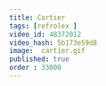 ```yaml
---
title: Cartier
tags: [refrolex ]
video_id: 48372012
video_hash: 5b173e59d8
image:  cartier.gif
published: true
order : 33000
---
```

